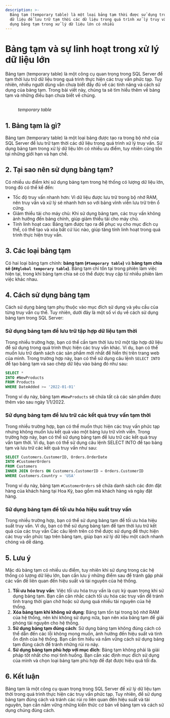 ```yaml
---
description: >-
  Bảng tạm (temporary table) là một loại bảng tạm thời được sử dụng trong cơ sở
  dữ liệu để lưu trữ tạm thời các dữ liệu trong quá trình xử lý truy vấn. Sử
  dụng bảng tạm trong xử lý dữ liệu lớn có nhiều
---
```


# Bảng tạm và sự linh hoạt trong xử lý dữ liệu lớn

Bảng tạm (temporary table) là một công cụ quan trọng trong SQL Server để tạm thời lưu trữ dữ liệu trong quá trình thực hiện các truy vấn phức tạp. Tuy nhiên, nhiều người dùng vẫn chưa biết đầy đủ về các tính năng và cách sử dụng của bảng tạm. Trong bài viết này, chúng ta sẽ tìm hiểu thêm về bảng tạm và những điều bạn chưa biết về chúng.

<figure><img src="https://datas.quyit.id.vn/gitbook/blogs/sql-server/db-tempdb.png" alt=""><figcaption><p><em>temporary table</em></p></figcaption></figure>

## 1. Bảng tạm là gì?

Bảng tạm (temporary table) là một loại bảng được tạo ra trong bộ nhớ của SQL Server để lưu trữ tạm thời các dữ liệu trong quá trình xử lý truy vấn. Sử dụng bảng tạm trong xử lý dữ liệu lớn có nhiều ưu điểm, tuy nhiên cũng tồn tại những giới hạn và hạn chế.

## 2. Tại sao nên sử dụng bảng tạm?

Có nhiều ưu điểm khi sử dụng bảng tạm trong hệ thống có lượng dữ liệu lớn, trong đó có thể kể đến:

* Tốc độ truy vấn nhanh hơn: Vì dữ liệu được lưu trữ trong bộ nhớ RAM, nên truy vấn và xử lý sẽ nhanh hơn so với bảng vĩnh viễn lưu trữ trên ổ cứng.
* Giảm thiểu tải cho máy chủ: Khi sử dụng bảng tạm, các truy vấn không ảnh hưởng đến bảng chính, giúp giảm thiểu tải cho máy chủ.
* Tính linh hoạt cao: Bảng tạm được tạo ra để phục vụ cho mục đích cụ thể, có thể tạo và xóa bất cứ lúc nào, giúp tăng tính linh hoạt trong quá trình thực hiện truy vấn.

## 3. Các loại bảng tạm

Có hai loại bảng tạm chính: **bảng tạm (`#temporary table`)** và **bảng tạm chia sẻ (`##global temporary table`)**. Bảng tạm chỉ tồn tại trong phiên làm việc hiện tại, trong khi bảng tạm chia sẻ có thể được truy cập từ nhiều phiên làm việc khác nhau.

## 4. Cách sử dụng bảng tạm

Cách sử dụng bảng tạm phụ thuộc vào mục đích sử dụng và yêu cầu của từng truy vấn cụ thể. Tuy nhiên, dưới đây là một số ví dụ về cách sử dụng bảng tạm trong SQL Server:

### Sử dụng bảng tạm để lưu trữ tập hợp dữ liệu tạm thời

Trong nhiều trường hợp, bạn có thể cần tạm thời lưu trữ một tập hợp dữ liệu để sử dụng trong quá trình thực hiện các truy vấn khác. Ví dụ, bạn có thể muốn lưu trữ danh sách các sản phẩm mới nhất để hiển thị trên trang web của mình. Trong trường hợp này, bạn có thể sử dụng câu lệnh `SELECT INTO` để tạo bảng tạm và sao chép dữ liệu vào bảng đó như sau:

```sql
SELECT *
INTO #NewProducts
FROM Products
WHERE DateAdded >= '2022-01-01'
```

Trong ví dụ này, bảng tạm `#NewProducts` sẽ chứa tất cả các sản phẩm được thêm vào sau ngày 1/1/2022.

### Sử dụng bảng tạm để lưu trữ các kết quả truy vấn tạm thời

Trong nhiều trường hợp, bạn có thể muốn thực hiện các truy vấn phức tạp nhưng không muốn lưu kết quả vào một bảng lưu trữ vĩnh viễn. Trong trường hợp này, bạn có thể sử dụng bảng tạm để lưu trữ các kết quả truy vấn tạm thời. Ví dụ, bạn có thể sử dụng câu lệnh SELECT INTO để tạo bảng tạm và lưu trữ các kết quả truy vấn như sau:

```sql
SELECT Customers.CustomerID, Orders.OrderDate
INTO #CustomerOrders
FROM Customers
INNER JOIN Orders ON Customers.CustomerID = Orders.CustomerID
WHERE Customers.Country = 'USA'
```

Trong ví dụ này, bảng tạm `#CustomerOrders` sẽ chứa danh sách các đơn đặt hàng của khách hàng tại Hoa Kỳ, bao gồm mã khách hàng và ngày đặt hàng.

### Sử dụng bảng tạm để tối ưu hóa hiệu suất truy vấn

Trong nhiều trường hợp, bạn có thể sử dụng bảng tạm để tối ưu hóa hiệu suất truy vấn. Ví dụ, bạn có thể sử dụng bảng tạm để tạm thời lưu trữ kết quả của các truy vấn Các câu lệnh trên có thể được sử dụng để thực hiện các truy vấn phức tạp trên bảng tạm, giúp bạn xử lý dữ liệu một cách nhanh chóng và dễ dàng.

## 5. Lưu ý

Mặc dù bảng tạm có nhiều ưu điểm, tuy nhiên khi sử dụng trong các hệ thống có lượng dữ liệu lớn, bạn cần lưu ý những điểm sau để tránh gặp phải các vấn đề liên quan đến hiệu suất và tài nguyên của hệ thống.

1. **Tối ưu hóa truy vấn**: Việc tối ưu hóa truy vấn là cực kỳ quan trọng khi sử dụng bảng tạm. Bạn cần cân nhắc cách tối ưu hóa các truy vấn để tránh tình trạng thời gian chờ hoặc sử dụng quá nhiều tài nguyên của hệ thống.
2. **Xóa bảng tạm khi không sử dụng**: Bảng tạm tồn tại trong bộ nhớ RAM của hệ thống, nên khi không sử dụng nữa, bạn nên xóa bảng tạm để giải phóng tài nguyên cho hệ thống.
3. **Sử dụng bảng tạm đúng cách**: Sử dụng bảng tạm không đúng cách có thể dẫn đến các lỗi không mong muốn, ảnh hưởng đến hiệu suất và tính ổn định của hệ thống. Bạn cần tìm hiểu và nắm vững cách sử dụng bảng tạm đúng cách để tránh những rủi ro này.
4. **Sử dụng bảng tạm phù hợp với mục đích**: Bảng tạm không phải là giải pháp tốt nhất cho mọi tình huống. Bạn cần xác định mục đích sử dụng của mình và chọn loại bảng tạm phù hợp để đạt được hiệu quả tối đa.

## 6. Kết luận

Bảng tạm là một công cụ quan trọng trong SQL Server để xử lý dữ liệu tạm thời trong quá trình thực hiện các truy vấn phức tạp. Tuy nhiên, để sử dụng bảng tạm đúng cách và tránh các rủi ro liên quan đến hiệu suất và tài nguyên, bạn cần nắm vững những kiến thức cơ bản về bảng tạm và cách sử dụng chúng đúng cách.
